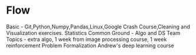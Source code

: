 # Flow

Basic - Git,Python,Numpy,Pandas,Linux,Google Crash Course,Cleaning and Visualization exercises.
Statistics
Common Ground - Algo and DS
Team Topics - extra algo, 1 week from image processing course, 1 week reinforcement
Problem Formalization
Andrew's deep learning course

